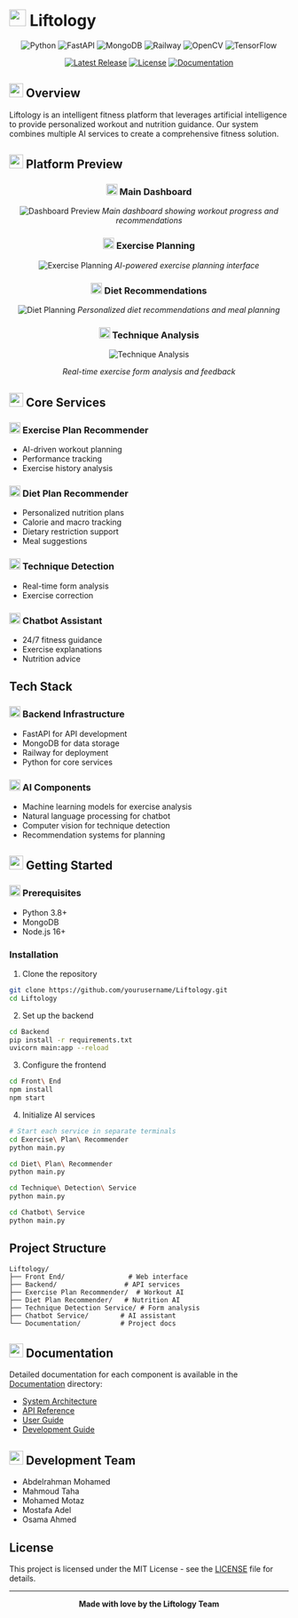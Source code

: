 # <img src="https://img.icons8.com/color/48/000000/dumbbell.png" width="30"/> Liftology

<div align="center">

![Python](https://img.shields.io/badge/Python-3776AB?style=for-the-badge&logo=python&logoColor=white)
![FastAPI](https://img.shields.io/badge/FastAPI-009688?style=for-the-badge&logo=fastapi&logoColor=white)
![MongoDB](https://img.shields.io/badge/MongoDB-4EA94B?style=for-the-badge&logo=mongodb&logoColor=white)
![Railway](https://img.shields.io/badge/Railway-0B0D0E?style=for-the-badge&logo=railway&logoColor=white)
![OpenCV](https://img.shields.io/badge/OpenCV-27338e?style=for-the-badge&logo=opencv&logoColor=white)
![TensorFlow](https://img.shields.io/badge/TensorFlow-FF6F00?style=for-the-badge&logo=tensorflow&logoColor=white)

[![Latest Release](https://img.shields.io/badge/Latest%20Release-v1.0.0-blue?style=flat-square)](https://github.com/yourusername/Liftology/releases)
[![License](https://img.shields.io/badge/License-MIT-green?style=flat-square)](LICENSE)
[![Documentation](https://img.shields.io/badge/Documentation-Complete-orange?style=flat-square)](Documentation/)

</div>

## <img src="https://img.icons8.com/color/48/000000/info.png" width="25"/> Overview

Liftology is an intelligent fitness platform that leverages artificial intelligence to provide personalized workout and nutrition guidance. Our system combines multiple AI services to create a comprehensive fitness solution.

## <img src="https://img.icons8.com/color/48/000000/monitor.png" width="25"/> Platform Preview

<div align="center">

### <img src="https://img.icons8.com/color/48/000000/dashboard.png" width="20"/> Main Dashboard
![Dashboard Preview](media/Screenshot%202025-06-11%20170317.png)
*Main dashboard showing workout progress and recommendations*

### <img src="https://img.icons8.com/color/48/000000/dumbbell.png" width="20"/> Exercise Planning
![Exercise Planning](media/image.png)
*AI-powered exercise planning interface*

### <img src="https://img.icons8.com/color/48/000000/apple.png" width="20"/> Diet Recommendations
![Diet Planning](media/Screenshot%202025-06-11%20165807.png)
*Personalized diet recommendations and meal planning*

### <img src="https://img.icons8.com/color/48/000000/camera.png" width="20"/> Technique Analysis
![Technique Analysis](media/output%20squat.gif)

*Real-time exercise form analysis and feedback*

</div>

## <img src="https://img.icons8.com/color/48/000000/services.png" width="25"/> Core Services

### <img src="https://img.icons8.com/color/48/000000/dumbbell.png" width="20"/> Exercise Plan Recommender
- AI-driven workout planning
- Performance tracking
- Exercise history analysis

### <img src="https://img.icons8.com/color/48/000000/apple.png" width="20"/> Diet Plan Recommender
- Personalized nutrition plans
- Calorie and macro tracking
- Dietary restriction support
- Meal suggestions

### <img src="https://img.icons8.com/color/48/000000/camera.png" width="20"/> Technique Detection
- Real-time form analysis
- Exercise correction

### <img src="https://img.icons8.com/color/48/000000/chat.png" width="20"/> Chatbot Assistant
- 24/7 fitness guidance
- Exercise explanations
- Nutrition advice

## Tech Stack

### <img src="https://img.icons8.com/color/48/000000/server.png" width="20"/> Backend Infrastructure
- FastAPI for API development
- MongoDB for data storage
- Railway for deployment
- Python for core services

### <img src="https://img.icons8.com/color/48/000000/brain.png" width="20"/> AI Components
- Machine learning models for exercise analysis
- Natural language processing for chatbot
- Computer vision for technique detection
- Recommendation systems for planning

## <img src="https://img.icons8.com/color/48/000000/rocket.png" width="25"/> Getting Started

### <img src="https://img.icons8.com/color/48/000000/checklist.png" width="20"/> Prerequisites
- Python 3.8+
- MongoDB
- Node.js 16+

### Installation

1. Clone the repository
```bash
git clone https://github.com/yourusername/Liftology.git
cd Liftology
```

2. Set up the backend
```bash
cd Backend
pip install -r requirements.txt
uvicorn main:app --reload
```

3. Configure the frontend
```bash
cd Front\ End
npm install
npm start
```

4. Initialize AI services
```bash
# Start each service in separate terminals
cd Exercise\ Plan\ Recommender
python main.py

cd Diet\ Plan\ Recommender
python main.py

cd Technique\ Detection\ Service
python main.py

cd Chatbot\ Service
python main.py
```

##  Project Structure

```
Liftology/
├── Front End/                # Web interface
├── Backend/                 # API services
├── Exercise Plan Recommender/  # Workout AI
├── Diet Plan Recommender/   # Nutrition AI
├── Technique Detection Service/ # Form analysis
├── Chatbot Service/        # AI assistant
└── Documentation/          # Project docs
```

## <img src="https://img.icons8.com/color/48/000000/book.png" width="25"/> Documentation

Detailed documentation for each component is available in the [Documentation](Documentation/) directory:

- [System Architecture](Documentation/architecture.md)
- [API Reference](Documentation/api.md)
- [User Guide](Documentation/user-guide.md)
- [Development Guide](Documentation/development.md)

## <img src="https://img.icons8.com/color/48/000000/group.png" width="25"/> Development Team

- Abdelrahman Mohamed
- Mahmoud Taha
- Mohamed Motaz
- Mostafa Adel
- Osama Ahmed

##  License

This project is licensed under the MIT License - see the [LICENSE](LICENSE) file for details.

---

<div align="center">

 **Made with love by the Liftology Team** 

</div> 